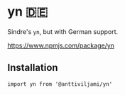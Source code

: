 # yn 🇩🇪

Sindre's `yn`, but with German support.

https://www.npmjs.com/package/yn

## Installation

```
import yn from '@anttiviljami/yn'
```

